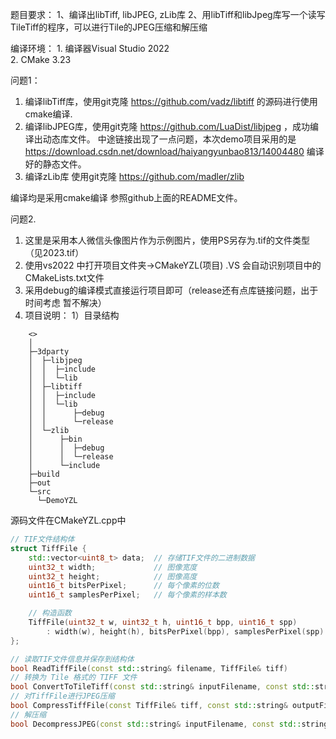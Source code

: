题目要求：
	1、编译出libTiff, libJPEG, zLib库
	2、用libTiff和libJpeg库写一个读写TileTiff的程序，可以进行Tile的JPEG压缩和解压缩

编译环境：
	1. 编译器Visual Studio 2022  
	2. CMake 3.23

问题1：
1. 编译libTiff库，使用git克隆 https://github.com/vadz/libtiff 的源码进行使用cmake编译.
2. 编译libJPEG库，使用git克隆 https://github.com/LuaDist/libjpeg ，成功编译出动态库文件。
   中途链接出现了一点问题，本次demo项目采用的是 https://download.csdn.net/download/haiyangyunbao813/14004480 编译好的静态文件。
3. 编译zLib库 使用git克隆 https://github.com/madler/zlib 

编译均是采用cmake编译 参照github上面的README文件。

问题2.
1. 这里是采用本人微信头像图片作为示例图片，使用PS另存为.tif的文件类型（见2023.tif）
2. 使用vs2022 中打开项目文件夹->CMakeYZL(项目) .VS 会自动识别项目中的CMakeLists.txt文件
3. 采用debug的编译模式直接运行项目即可（release还有点库链接问题，出于时间考虑 暂不解决）
4. 项目说明：
1）目录结构
~~~Tree
	<>
	│
	├─3dparty
	│  ├─libjpeg
	│  │  ├─include
	│  │  └─lib
	│  ├─libtiff
	│  │  ├─include
	│  │  └─lib
	│  │      ├─debug
	│  │      └─release
	│  └─zlib
	│      ├─bin
	│      │  ├─debug
	│      │  └─release
	│      └─include
	├─build
	├─out
	└─src
  	  └─DemoYZL
~~~

源码文件在CMakeYZL.cpp中
~~~C++
// TIF文件结构体
struct TiffFile {
    std::vector<uint8_t> data;  // 存储TIF文件的二进制数据
    uint32_t width;             // 图像宽度
    uint32_t height;            // 图像高度
    uint16_t bitsPerPixel;      // 每个像素的位数
    uint16_t samplesPerPixel;   // 每个像素的样本数

    // 构造函数
    TiffFile(uint32_t w, uint32_t h, uint16_t bpp, uint16_t spp)
        : width(w), height(h), bitsPerPixel(bpp), samplesPerPixel(spp) {}
};

// 读取TIF文件信息并保存到结构体
bool ReadTiffFile(const std::string& filename, TiffFile& tiff) 
// 转换为 Tile 格式的 TIFF 文件
bool ConvertToTileTiff(const std::string& inputFilename, const std::string& outputFilename, TiffFile& tiff, int tileWidth, int tileHeight)
// 对TiffFile进行JPEG压缩
bool CompressTiffFile(const TiffFile& tiff, const std::string& outputFilename, int compressionQuality)
// 解压缩
bool DecompressJPEG(const std::string& inputFilename, const std::string& outputFilename)
~~~




